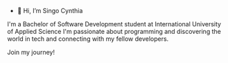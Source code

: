- 👋 Hi, I’m Singo Cynthia

I'm a Bachelor of Software Development student at International University of Applied Science
I'm passionate about programming and discovering the world in tech and connecting with my fellow developers.

Join my journey!
